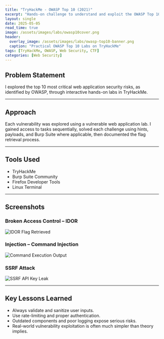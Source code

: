 ```yaml
---
title: "TryHackMe - OWASP Top 10 (2021)"
excerpt: "Hands-on challenge to understand and exploit the OWASP Top 10 vulnerabilities."
layout: single
date: 2025-05-05
read_time: true
image: /assets/images/labs/owasp10cover.png
header:
  overlay_image: /assets/images/labs/owasp-top10-banner.png
  caption: "Practical OWASP Top 10 Labs on TryHackMe"
tags: [TryHackMe, OWASP, Web Security, CTF]
categories: [Web Security]
---
```


## Problem Statement

I explored the top 10 most critical web application security risks, as identified by OWASP, through interactive hands-on labs in TryHackMe.

---

## Approach

Each vulnerability was explored using a vulnerable web application lab. I gained access to tasks sequentially, solved each challenge using hints, payloads, and Burp Suite where applicable, then documented the flag retrieval process.

---

## Tools Used

- TryHackMe
- Burp Suite Community
- Firefox Developer Tools
- Linux Terminal

---

## Screenshots

### Broken Access Control – IDOR
![IDOR Flag Retrieved](/assets/images/labs/owasp-idor.png)

### Injection – Command Injection
![Command Execution Output](/assets/images/labs/owasp-injection.png)

### SSRF Attack
![SSRF API Key Leak](/assets/images/labs/owasp-ssrf.png)

---

##  Key Lessons Learned

- Always validate and sanitize user inputs.
- Use rate-limiting and proper authentication.
- Outdated components and poor logging expose serious risks.
- Real-world vulnerability exploitation is often much simpler than theory implies.

